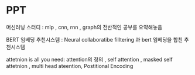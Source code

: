 # PPT
머신러닝 스터디 : mlp , cnn, rnn , graph의 전반적인 공부를 요약해놓음

BERT 임베딩 추천시스템 : Neural collaboratibe filltering 과 bert 임베딩을 합친 추천시스템

attetnion is all you need: attention의 정의 , self attention , masked self attetnion , multi head ateention, Postitional Encoding
